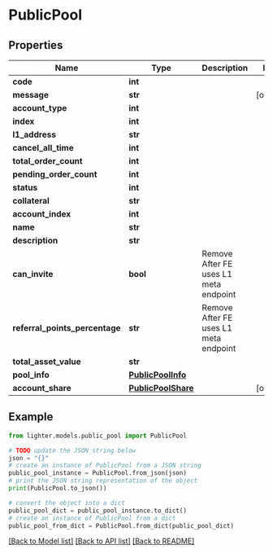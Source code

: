 # PublicPool


## Properties

Name | Type | Description | Notes
------------ | ------------- | ------------- | -------------
**code** | **int** |  | 
**message** | **str** |  | [optional] 
**account_type** | **int** |  | 
**index** | **int** |  | 
**l1_address** | **str** |  | 
**cancel_all_time** | **int** |  | 
**total_order_count** | **int** |  | 
**pending_order_count** | **int** |  | 
**status** | **int** |  | 
**collateral** | **str** |  | 
**account_index** | **int** |  | 
**name** | **str** |  | 
**description** | **str** |  | 
**can_invite** | **bool** |  Remove After FE uses L1 meta endpoint | 
**referral_points_percentage** | **str** |  Remove After FE uses L1 meta endpoint | 
**total_asset_value** | **str** |  | 
**pool_info** | [**PublicPoolInfo**](PublicPoolInfo.md) |  | 
**account_share** | [**PublicPoolShare**](PublicPoolShare.md) |  | [optional] 

## Example

```python
from lighter.models.public_pool import PublicPool

# TODO update the JSON string below
json = "{}"
# create an instance of PublicPool from a JSON string
public_pool_instance = PublicPool.from_json(json)
# print the JSON string representation of the object
print(PublicPool.to_json())

# convert the object into a dict
public_pool_dict = public_pool_instance.to_dict()
# create an instance of PublicPool from a dict
public_pool_from_dict = PublicPool.from_dict(public_pool_dict)
```
[[Back to Model list]](../README.md#documentation-for-models) [[Back to API list]](../README.md#documentation-for-api-endpoints) [[Back to README]](../README.md)


